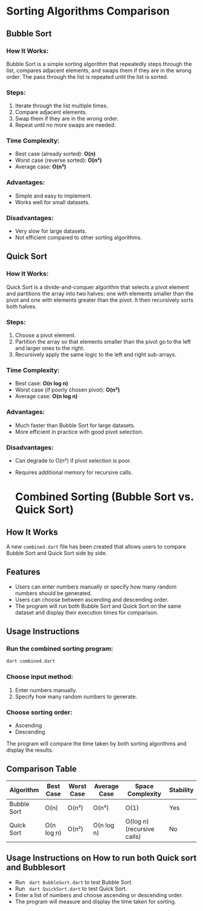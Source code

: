 # Sorting Algorithms Comparison

## Bubble Sort

### How It Works:
Bubble Sort is a simple sorting algorithm that repeatedly steps through the list, compares adjacent elements, and swaps them if they are in the wrong order. The pass through the list is repeated until the list is sorted.

### Steps:
1. Iterate through the list multiple times.
2. Compare adjacent elements.
3. Swap them if they are in the wrong order.
4. Repeat until no more swaps are needed.

### Time Complexity:
- Best case (already sorted): **O(n)**
- Worst case (reverse sorted): **O(n²)**
- Average case: **O(n²)**

### Advantages:
- Simple and easy to implement.
- Works well for small datasets.

### Disadvantages:
- Very slow for large datasets.
- Not efficient compared to other sorting algorithms.

## Quick Sort

### How It Works:
Quick Sort is a divide-and-conquer algorithm that selects a pivot element and partitions the array into two halves: one with elements smaller than the pivot and one with elements greater than the pivot. It then recursively sorts both halves.

### Steps:
1. Choose a pivot element.
2. Partition the array so that elements smaller than the pivot go to the left and larger ones to the right.
3. Recursively apply the same logic to the left and right sub-arrays.

### Time Complexity:
- Best case: **O(n log n)**
- Worst case (if poorly chosen pivot): **O(n²)**
- Average case: **O(n log n)**

### Advantages:
- Much faster than Bubble Sort for large datasets.
- More efficient in practice with good pivot selection.

### Disadvantages:
- Can degrade to O(n²) if pivot selection is poor.
- Requires additional memory for recursive calls.

  # Combined Sorting (Bubble Sort vs. Quick Sort)

## How It Works
A new `combined.dart` file has been created that allows users to compare Bubble Sort and Quick Sort side by side.

## Features
- Users can enter numbers manually or specify how many random numbers should be generated.
- Users can choose between ascending and descending order.
- The program will run both Bubble Sort and Quick Sort on the same dataset and display their execution times for comparison.

## Usage Instructions

### Run the combined sorting program:
```sh
dart combined.dart
```

### Choose input method:
1. Enter numbers manually.
2. Specify how many random numbers to generate.

### Choose sorting order:
- Ascending
- Descending

The program will compare the time taken by both sorting algorithms and display the results.


## Comparison Table

| Algorithm     | Best Case | Worst Case | Average Case | Space Complexity | Stability |
|--------------|----------|------------|--------------|------------------|-----------|
| Bubble Sort  | O(n)     | O(n²)      | O(n²)        | O(1)             | Yes       |
| Quick Sort   | O(n log n) | O(n²)    | O(n log n)   | O(log n) (recursive calls) | No |

## Usage Instructions on How to run both Quick sort and Bubblesort

- Run ` dart BubbleSort.dart` to test Bubble Sort.
- Run ` dart QuickSort.dart` to test Quick Sort.
- Enter a list of numbers and choose ascending or descending order.
- The program will measure and display the time taken for sorting.


